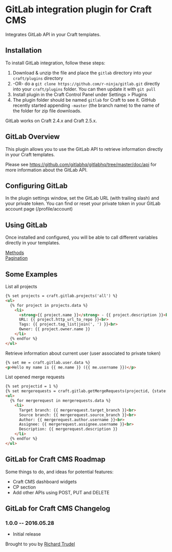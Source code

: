 # GitLab integration plugin for Craft CMS

Integrates GitLab API in your Craft templates.

## Installation

To install GitLab integration, follow these steps:

1. Download & unzip the file and place the `gitlab` directory into your `craft/plugins` directory
2.  -OR- do a `git clone https://github.com/r-ninja/gitlab.git` directly into your `craft/plugins` folder.  You can then update it with `git pull`
3. Install plugin in the Craft Control Panel under Settings > Plugins
4. The plugin folder should be named `gitlab` for Craft to see it.  GitHub recently started appending `-master` (the branch name) to the name of the folder for zip file downloads.

GitLab works on Craft 2.4.x and Craft 2.5.x.

## GitLab Overview

This plugin allows you to use the GitLab API to retrieve information directly in your Craft templates.

Please see https://github.com/gitlabhq/gitlabhq/tree/master/doc/api for more information about the GitLab API.

## Configuring GitLab

In the plugin settings window, set the GitLab URL (with trailing slash) and your private token. You can find or reset your private token in your GitLab account page (/profile/account)

## Using GitLab

Once installed and configured, you will be able to call different variables directly in your templates.

[Methods](./doc/methods.md)  
[Pagination](./doc/pagination.md)

## Some Examples

List all projects
```html
{% set projects = craft.gitlab.projects('all') %}
<ul>
  {% for project in projects.data %}
    <li>
      <strong>{{ project.name }}</strong> - {{ project.description }}<br>
      URL: {{ project.http_url_to_repo }}<br>
      Tags: {{ project.tag_list|join(', ') }}<br>
      Owner: {{ project.owner.name }}
    </li>
  {% endfor %}
</ul>
```

Retrieve information about current user (user associated to private token)
```html
{% set me = craft.gitlab.user.data %}
<p>Hello my name is {{ me.name }} ({{ me.username }})</p>
```

List opened merge requests
```html
{% set projectid = 1 %}
{% set mergerequests = craft.gitlab.getMergeRequests(projectid, {state: 'opened'}) %}
<ul>
  {% for mergerequest in mergerequests.data %}
    <li>
      Target branch: {{ mergerequest.target_branch }}<br>
      Source branch: {{ mergerequest.source_branch }}<br>
      Author: {{ mergerequest.author.username }}<br>
      Assignee: {{ mergerequest.assignee.username }}<br>
      Description: {{ mergerequest.description }}
    </li>
  {% endfor %}
</ul>
```

## GitLab for Craft CMS Roadmap

Some things to do, and ideas for potential features:

* Craft CMS dashboard widgets
* CP section
* Add other APIs using POST, PUT and DELETE

## GitLab for Craft CMS Changelog

### 1.0.0 -- 2016.05.28

* Initial release

Brought to you by [Richard Trudel](http://trudel.ninja)

